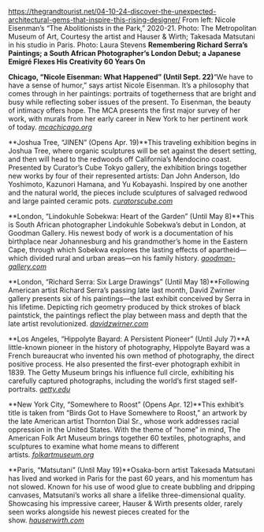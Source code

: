 https://thegrandtourist.net/04-10-24-discover-the-unexpected-architectural-gems-that-inspire-this-rising-designer/
From left: Nicole Eisenman’s “The Abolitionists in the Park,” 2020-21. Photo: The Metropolitan Museum of Art, Courtesy the artist and Hauser & Wirth; Takesada Matsutani in his studio in Paris. Photo: Laura Stevens
**Remembering Richard Serra’s Paintings; a South African Photographer’s London Debut; a Japanese Emigré Flexes His Creativity 60 Years On**

**Chicago, “Nicole Eisenman: What Happened” (Until Sept. 22)**“We have to have a sense of humor,” says artist Nicole Eisenman. It’s a philosophy that comes through in her paintings: portraits of togetherness that are bright and busy while reflecting sober issues of the present. To Eisenman, the beauty of intimacy offers hope. The MCA presents the first major survey of her work, with murals from her early career in New York to her pertinent work of today. [_mcachicago.org_](https://visit.mcachicago.org/exhibitions/nicole-eisenman-what-happened/)

**Joshua Tree, “JINEN” (Opens Apr. 19)**This traveling exhibition begins in Joshua Tree, where organic sculptures will be set against the desert setting, and then will head to the redwoods off California’s Mendocino coast. Presented by Curator’s Cube Tokyo gallery, the exhibition brings together new works by four of their represented artists: Dan John Anderson, Ido Yoshimoto, Kazunori Hamana, and Yu Kobayashi. Inspired by one another and the natural world, the pieces include sculptures of salvaged redwood and large painted ceramic pots. [_curatorscube.com_](https://www.instagram.com/p/C45N_SXvnaQ/)

**London, “Lindokuhle Sobekwa: Heart of the Garden” (Until May 8)**This is South African photographer Lindokuhle Sobekwa’s debut in London, at Goodman Gallery. His newest body of work is a documentation of his birthplace near Johannesburg and his grandmother’s home in the Eastern Cape, through which Sobekwa explores the lasting effects of apartheid—which divided rural and urban areas—on his family history. [_goodman-gallery.com_](https://www.goodman-gallery.com/exhibitions/london-gallery-lindokuhle-sobekwa-heart-of-the-garden)

**London, “Richard Serra: Six Large Drawings” (Until May 18)**Following American artist Richard Serra’s passing late last month, David Zwirner gallery presents six of his paintings—the last exhibit conceived by Serra in his lifetime. Depicting rich geometry produced by thick strokes of black paintstick, the paintings reflect the play between mass and depth that the late artist revolutionized. [_davidzwirner.com_](https://www.davidzwirner.com/exhibitions/2024/richard-serra-six-large-drawings)

**Los Angeles, “Hippolyte Bayard: A Persistent Pioneer” (Until July 7)**A little-known pioneer in the history of photography, Hippolyte Bayard was a French bureaucrat who invented his own method of photography, the direct positive process. He also presented the first-ever photograph exhibit in 1839. The Getty Museum brings his influence full circle, exhibiting his carefully captured photographs, including the world’s first staged self-portraits. [_getty.edu_](https://www.getty.edu/art/exhibitions/bayard/index.html)

**New York City, “Somewhere to Roost” (Opens Apr. 12)**This exhibit’s title is taken from “Birds Got to Have Somewhere to Roost,” an artwork by the late American artist Thornton Dial Sr., whose work addresses racial oppression in the United States. With the theme of “home” in mind, The American Folk Art Museum brings together 60 textiles, photographs, and sculptures to examine what home means to different artists. [_folkartmuseum.org_](https://folkartmuseum.org/exhibitions/somewhere-to-roost/)

**Paris, “Matsutani” (Until May 19)**Osaka-born artist Takesada Matsutani has lived and worked in Paris for the past 60 years, and his momentum has not slowed. Known for his use of wood glue to create bubbling and dripping canvases, Matsutani’s works all share a lifelike three-dimensional quality. Showcasing his impressive career, Hauser & Wirth presents older, rarely seen works alongside his newest pieces created for the show. [_hauserwirth.com_](https://www.hauserwirth.com/hauser-wirth-exhibitions/takesada-matsutani-paris-2024/)